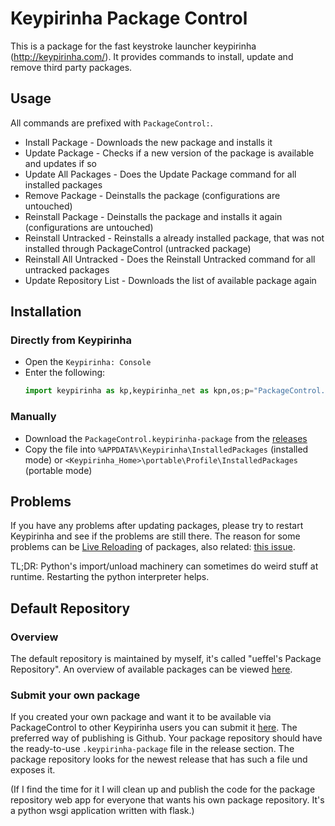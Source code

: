 Keypirinha Package Control
==========================

This is a package for the fast keystroke launcher keypirinha (http://keypirinha.com/). It provides
commands to install, update and remove third party packages.

## Usage

All commands are prefixed with `PackageControl:`.
* Install Package - Downloads the new package and installs it
* Update Package - Checks if a new version of the package is available and updates if so
* Update All Packages - Does the Update Package command for all installed packages
* Remove Package - Deinstalls the package (configurations are untouched)
* Reinstall Package - Deinstalls the package and installs it again (configurations are untouched)
* Reinstall Untracked - Reinstalls a already installed package, that was not installed through
  PackageControl (untracked package)
* Reinstall All Untracked - Does the  Reinstall Untracked command for all untracked packages
* Update Repository List - Downloads the list of available package again

## Installation

### Directly from Keypirinha

* Open the `Keypirinha: Console`
* Enter the following:
    ```python
    import keypirinha as kp,keypirinha_net as kpn,os;p="PackageControl.keypirinha-package";d=kpn.build_urllib_opener().open("https://github.com/ueffel/Keypirinha-PackageControl/releases/download/0.2.2/"+p);pb=d.read();d.close();f=open(os.path.join(kp.installed_package_dir(),p),"wb");f.write(pb);f.close()
    ```

### Manually

* Download the `PackageControl.keypirinha-package` from the
  [releases](https://github.com/ueffel/Keypirinha-PackageControl/releases/latest)
* Copy the file into `%APPDATA%\Keypirinha\InstalledPackages` (installed mode) or
  `<Keypirinha_Home>\portable\Profile\InstalledPackages` (portable mode)

## Problems

If you have any problems after updating packages, please try to restart Keypirinha and see if the
problems are still there. The reason for some problems can be [Live
Reloading](http://keypirinha.com/api/overview.html?highlight=tricky#reloading) of packages, also
related: [this issue](https://github.com/Keypirinha/Keypirinha/issues/117).

TL;DR: Python's import/unload machinery can sometimes do weird stuff at runtime. Restarting the
python interpreter helps.

## Default Repository

### Overview

The default repository is maintained by myself, it's called "ueffel's Package Repository". An
overview of available packages can be viewed [here](https://ue.spdns.de/packagecontrol/).

### Submit your own package

If you created your own package and want it to be available via PackageControl to other Keypirinha
users you can submit it [here](https://ue.spdns.de/packagecontrol/new_package). The preferred way of
publishing is Github. Your package repository should have the ready-to-use `.keypirinha-package`
file in the release section. The package repository looks for the newest release that has such a
file und exposes it.

(If I find the time for it I will clean up and publish the code for the package repository web app
for everyone that wants his own package repository. It's a python wsgi application written with
flask.)
